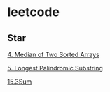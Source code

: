 # leetcode
## Star
[4. Median of Two Sorted Arrays](https://github.com/ear1ybird/leetcode/blob/master/Answer/4.%20Median%20of%20Two%20Sorted%20Arrays.h)

[5. Longest Palindromic Substring](https://github.com/ear1ybird/leetcode/blob/master/Answer/5.%20Longest%20Palindromic%20Substring.h)

[15.3Sum](https://github.com/ear1ybird/leetcode/blob/master/Answer/15.3Sum.h)